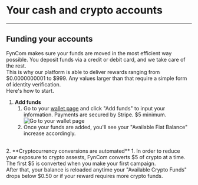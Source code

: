 # Your cash and crypto accounts

--------

## Funding your accounts

FynCom makes sure your funds are moved in the most efficient way possible. You deposit funds via a credit or debit card, and we take care of the rest. <br> 
This is why our platform is able to deliver rewards ranging from $0.0000000001 to $999. Any values larger than that require a simple form of identity verification.<br>
Here's how to start. 

1. **Add funds**
   1. Go to your [wallet page](https://dashboard.fyncom.com/wallet) and click "Add funds" to input your information. Payments are secured by Stripe. $5 minimum.
   ![Go to your wallet page]()
   2. Once your funds are added, you'll see your "Available Fiat Balance" increase accordingly.
<br>
2. **Cryptocurrency conversions are automated** 
   1. In order to reduce your exposure to crypto assests, FynCom converts $5 of crypto at a time. The first $5 is converted when you make your first campaign. <br>
   After that, your balance is reloaded anytime your "Available Crypto Funds" drops below $0.50 or if your reward requires more crypto funds. 
